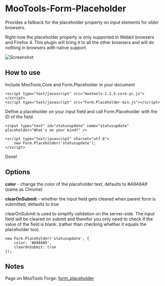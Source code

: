 MooTools-Form-Placeholder
===========

Provides a fallback for the placeholder property on input elements for *older* browsers.

Right now the placeholder property is only supported in Webkit browsers and Firefox 4.
This plugin will bring it to all the other browsers and will do nothing in browsers with native support.

![Screenshot](http://github.com/MSchmidt/mootools-form-placeholder/raw/master/screenshot.jpg)

How to use
----------

Include MooTools.Core and Form.Placeholder in your document

	<script type="text/javascript" src="mootools-1.2.5-core-yc.js"></script>
	<script type="text/javascript" src="Form.Placeholder-min.js"></script>

Define a placeholder on your input field and call Form.Placeholder with the ID of the field

	<input type="text" id="statusupdate" name="statusupdate" placeholder="What's on your mind?" />
	
	<script type="text/javascript" charset="utf-8">
		new Form.Placeholder('statusupdate');
	</script>

Done!

Options
-------

**color** - change the color of the placeholder text, defaults to *#A9A9A9* (same as Chrome)

**clearOnSubmit** - whether the input field gets cleared when parent form is submitted, defaults to *true*

clearOnSubmit is used to simplify validation on the server-side. The input field will be cleared on submit and therefor you only need
to check if the value of the field is blank. (rather than checking whether it equals the placeholder too).

	new Form.Placeholder('statusupdate', {
		color: '#A9A9A9',
		clearOnSubmit: true
	});

Notes
-----

Page on MooTools Forge: [form_placeholder](http://mootools.net/forge/p/form_placeholder "Page on MooTools Forge")